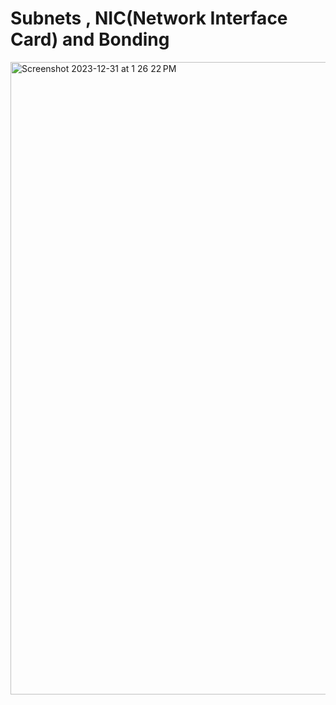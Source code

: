 # Subnets , NIC(Network Interface Card) and Bonding

<img width="1012" alt="Screenshot 2023-12-31 at 1 26 22 PM" src="https://github.com/Tushar98644/UniDocX/assets/107763774/a4f68b2b-4925-4186-8bac-ee043d734042">

